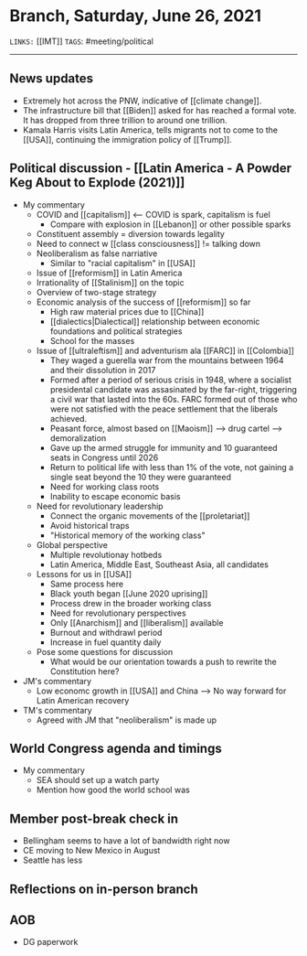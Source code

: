 # Branch, Saturday, June 26, 2021
`LINKS:` [[IMT]]
`TAGS`: #meeting/political 

---
## News updates
- Extremely hot across the PNW, indicative of [[climate change]]. 
- The infrastructure bill that [[Biden]] asked for has reached a formal vote. It has dropped from three trillion to around one trillion.
- Kamala Harris visits Latin America, tells migrants not to come to the [[USA]], continuing the immigration policy of [[Trump]]. 

## Political discussion - [[Latin America - A Powder Keg About to Explode (2021)]]
- My commentary
	- COVID and [[capitalism]] <-- COVID is spark, capitalism is fuel
		- Compare with explosion in [[Lebanon]] or other possible sparks
	- Constituent assembly = diversion towards legality
	- Need to connect w [[class consciousness]] != talking down
	- Neoliberalism as false narriative
		- Similar to "racial capitalism" in [[USA]]
	- Issue of [[reformism]] in Latin America
	- Irrationality of [[Stalinism]] on the topic
	- Overview of two-stage strategy
	- Economic analysis of the success of [[reformism]] so far
		- High raw material prices due to [[China]]
		- [[dialectics|Dialectical]] relationship between economic foundations and political strategies
		- School for the masses 
	- Issue of [[ultraleftism]] and adventurism ala [[FARC]] in [[Colombia]]
		- They waged a guerella war from the mountains between 1964 and their dissolution in 2017
		- Formed after a period of serious crisis in 1948, where a socialist presidental candidate was assasinated by the far-right, triggering a civil war that lasted into the 60s. FARC formed out of those who were not satisfied with the peace settlement that the liberals achieved. 
		- Peasant force, almost based on [[Maoism]] --> drug cartel --> demoralization
		- Gave up the armed struggle for immunity and 10 guaranteed seats in Congress until 2026
		- Return to political life with less than 1% of the vote, not gaining a single seat beyond the 10 they were guaranteed
		- Need for working class roots
		- Inability to escape economic basis
	- Need for revolutionary leadership
		- Connect the organic movements of the [[proletariat]]
		- Avoid historical traps
		- "Historical memory of the working class"
	- Global perspective
		- Multiple revolutionay hotbeds
		- Latin America, Middle East, Southeast Asia, all candidates
	- Lessons for us in [[USA]]
		- Same process here
		- Black youth began [[June 2020 uprising]]
		- Process drew in the broader working class
		- Need for revolutionary perspectives
		- Only [[Anarchism]] and [[liberalism]] available
		- Burnout and withdrawl period
		- Increase in fuel quantity daily
	- Pose some questions for discussion
		- What would be our orientation towards a push to rewrite the Constitution here?
- JM's commentary
	- Low economc growth in [[USA]] and China --> No way forward for Latin American recovery
- TM's commentary
	- Agreed with JM that "neoliberalism" is made up

## World Congress agenda and timings
- My commentary
	- SEA should set up a watch party
	- Mention how good the world school was

## Member post-break check in
- Bellingham seems to have a lot of bandwidth right now
- CE moving to New Mexico in August
- Seattle has less

## Reflections on in-person branch


## AOB
- DG paperwork